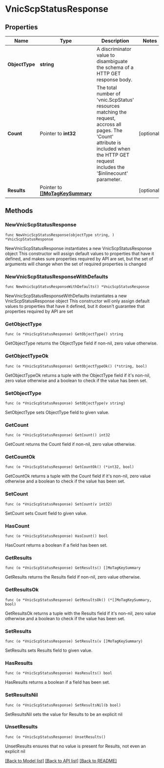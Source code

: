 # VnicScpStatusResponse

## Properties

Name | Type | Description | Notes
------------ | ------------- | ------------- | -------------
**ObjectType** | **string** | A discriminator value to disambiguate the schema of a HTTP GET response body. | 
**Count** | Pointer to **int32** | The total number of &#39;vnic.ScpStatus&#39; resources matching the request, accross all pages. The &#39;Count&#39; attribute is included when the HTTP GET request includes the &#39;$inlinecount&#39; parameter. | [optional] 
**Results** | Pointer to [**[]MoTagKeySummary**](MoTagKeySummary.md) |  | [optional] 

## Methods

### NewVnicScpStatusResponse

`func NewVnicScpStatusResponse(objectType string, ) *VnicScpStatusResponse`

NewVnicScpStatusResponse instantiates a new VnicScpStatusResponse object
This constructor will assign default values to properties that have it defined,
and makes sure properties required by API are set, but the set of arguments
will change when the set of required properties is changed

### NewVnicScpStatusResponseWithDefaults

`func NewVnicScpStatusResponseWithDefaults() *VnicScpStatusResponse`

NewVnicScpStatusResponseWithDefaults instantiates a new VnicScpStatusResponse object
This constructor will only assign default values to properties that have it defined,
but it doesn't guarantee that properties required by API are set

### GetObjectType

`func (o *VnicScpStatusResponse) GetObjectType() string`

GetObjectType returns the ObjectType field if non-nil, zero value otherwise.

### GetObjectTypeOk

`func (o *VnicScpStatusResponse) GetObjectTypeOk() (*string, bool)`

GetObjectTypeOk returns a tuple with the ObjectType field if it's non-nil, zero value otherwise
and a boolean to check if the value has been set.

### SetObjectType

`func (o *VnicScpStatusResponse) SetObjectType(v string)`

SetObjectType sets ObjectType field to given value.


### GetCount

`func (o *VnicScpStatusResponse) GetCount() int32`

GetCount returns the Count field if non-nil, zero value otherwise.

### GetCountOk

`func (o *VnicScpStatusResponse) GetCountOk() (*int32, bool)`

GetCountOk returns a tuple with the Count field if it's non-nil, zero value otherwise
and a boolean to check if the value has been set.

### SetCount

`func (o *VnicScpStatusResponse) SetCount(v int32)`

SetCount sets Count field to given value.

### HasCount

`func (o *VnicScpStatusResponse) HasCount() bool`

HasCount returns a boolean if a field has been set.

### GetResults

`func (o *VnicScpStatusResponse) GetResults() []MoTagKeySummary`

GetResults returns the Results field if non-nil, zero value otherwise.

### GetResultsOk

`func (o *VnicScpStatusResponse) GetResultsOk() (*[]MoTagKeySummary, bool)`

GetResultsOk returns a tuple with the Results field if it's non-nil, zero value otherwise
and a boolean to check if the value has been set.

### SetResults

`func (o *VnicScpStatusResponse) SetResults(v []MoTagKeySummary)`

SetResults sets Results field to given value.

### HasResults

`func (o *VnicScpStatusResponse) HasResults() bool`

HasResults returns a boolean if a field has been set.

### SetResultsNil

`func (o *VnicScpStatusResponse) SetResultsNil(b bool)`

 SetResultsNil sets the value for Results to be an explicit nil

### UnsetResults
`func (o *VnicScpStatusResponse) UnsetResults()`

UnsetResults ensures that no value is present for Results, not even an explicit nil

[[Back to Model list]](../README.md#documentation-for-models) [[Back to API list]](../README.md#documentation-for-api-endpoints) [[Back to README]](../README.md)


